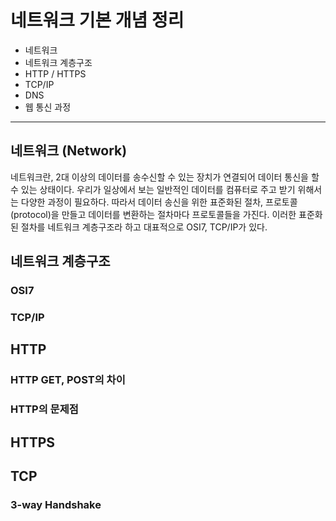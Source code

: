 # 네트워크 기본 개념 정리
- 네트워크
- 네트워크 계층구조
- HTTP / HTTPS
- TCP/IP
- DNS
- 웹 통신 과정

- - -
## 네트워크 (Network)
네트워크란, 2대 이상의 데이터를 송수신할 수 있는 장치가 연결되어 데이터 통신을 할 수 있는 상태이다.
우리가 일상에서 보는 일반적인 데이터를 컴퓨터로 주고 받기 위해서는 다양한 과정이 필요하다. 
따라서 데이터 송신을 위한 표준화된 절차, 프로토콜(protocol)을 만들고 데이터를 변환하는 절차마다 프로토콜들을 가진다.
이러한 표준화된 절차를 네트워크 계층구조라 하고 대표적으로 OSI7, TCP/IP가 있다.

 

## 네트워크 계층구조
### OSI7

### TCP/IP


## HTTP
### HTTP GET, POST의 차이
### HTTP의 문제점



## HTTPS



## TCP
### 3-way Handshake

